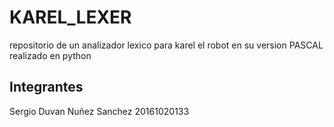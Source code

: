 # KAREL_LEXER
repositorio de un analizador lexico para karel el robot en su version PASCAL realizado en python
## Integrantes
Sergio Duvan Nuñez Sanchez 20161020133
